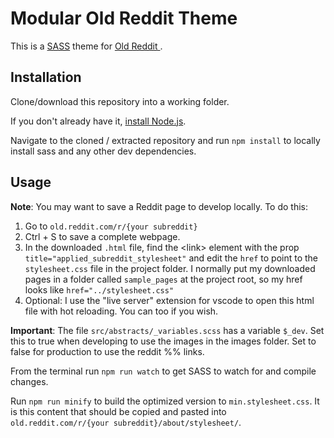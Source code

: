 # Modular Old Reddit Theme

This is a [SASS](https://sass-lang.com/) theme for [Old Reddit ](old.reddit.com).

## Installation

Clone/download this repository into a working folder.

If you don't already have it, [install Node.js](https://nodejs.org/en/download/). 

Navigate to the cloned / extracted repository and run `npm install` to locally install sass and any other dev dependencies.

## Usage

**Note**: You may want to save a Reddit page to develop locally. To do this:
1. Go to `old.reddit.com/r/{your subreddit}`
1. Ctrl + S to save a complete webpage.
1. In the downloaded `.html` file, find the \<link> element with the prop `title="applied_subreddit_stylesheet"` and edit the `href` to point to the `stylesheet.css` file in the project folder. I normally put my downloaded pages in a folder called `sample_pages` at the project root, so my href looks like `href="../stylesheet.css"`
1. Optional: I use the "live server" extension for vscode to open this html file with hot reloading. You can too if you wish.

**Important**: The file `src/abstracts/_variables.scss` has a variable `$_dev`. Set this to true when developing to use the images in the images folder. Set to false for production to use the reddit %% links.

From the terminal run `npm run watch` to get SASS to watch for and compile changes. 

Run `npm run minify` to build the optimized version to `min.stylesheet.css`. It is this content that should be copied and pasted into `old.reddit.com/r/{your subreddit}/about/stylesheet/`.
